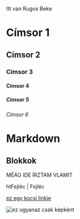 Itt van Rugos Beke
# Címsor 1
## Címsor 2
### Címsor 3
#### Címsor 4
##### Címsor 5
###### Címsor 6

# Markdown

## Blokkok

MÉÁG IDE ÍRZTAM VLAMIT

htFejléc | Fejléc


[ez egy kocsi linkje](https://www.automotor.hu/wp-content/uploads/2019/10/whatcar1.jpg)


![ez ugyanaz csak képként](https://www.automotor.hu/wp-content/uploads/2019/10/whatcar1.jpg)












